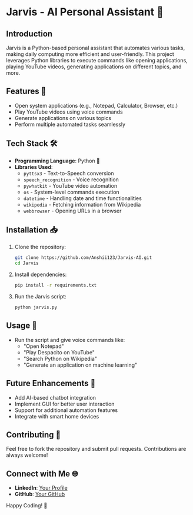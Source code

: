 # Jarvis - AI Personal Assistant 🤖

## Introduction
Jarvis is a Python-based personal assistant that automates various tasks, making daily computing more efficient and user-friendly. This project leverages Python libraries to execute commands like opening applications, playing YouTube videos, generating applications on different topics, and more.

## Features 🚀
- Open system applications (e.g., Notepad, Calculator, Browser, etc.)
- Play YouTube videos using voice commands
- Generate applications on various topics
- Perform multiple automated tasks seamlessly

## Tech Stack 🛠️
- **Programming Language**: Python 🐍
- **Libraries Used**:
  - `pyttsx3` - Text-to-Speech conversion
  - `speech_recognition` - Voice recognition
  - `pywhatkit` - YouTube video automation
  - `os` - System-level commands execution
  - `datetime` - Handling date and time functionalities
  - `wikipedia` - Fetching information from Wikipedia
  - `webbrowser` - Opening URLs in a browser

## Installation 📥
1. Clone the repository:
   ```bash
   git clone https://github.com/Anshii123/Jarvis-AI.git
   cd Jarvis
   ```
2. Install dependencies:
   ```bash
   pip install -r requirements.txt
   ```
3. Run the Jarvis script:
   ```bash
   python jarvis.py
   ```

## Usage 🏃
- Run the script and give voice commands like:
  - "Open Notepad"
  - "Play Despacito on YouTube"
  - "Search Python on Wikipedia"
  - "Generate an application on machine learning"

## Future Enhancements 🔮
- Add AI-based chatbot integration
- Implement GUI for better user interaction
- Support for additional automation features
- Integrate with smart home devices

## Contributing 🤝
Feel free to fork the repository and submit pull requests. Contributions are always welcome!



## Connect with Me 🌐
- **LinkedIn**: [Your Profile](https://www.linkedin.com/in/anshika-garg-a89b342a1)
- **GitHub**: [Your GitHub](https://github.com/Anshii123)


Happy Coding! 🚀
